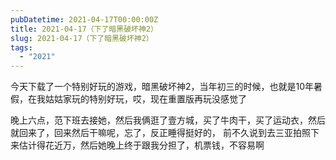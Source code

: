 ```yaml
---
pubDatetime: 2021-04-17T00:00:00Z
title: 2021-04-17（下了暗黑破坏神2）
slug: 2021-04-17（下了暗黑破坏神2）
tags:
  - "2021"
---
```


今天下载了一个特别好玩的游戏，暗黑破坏神2，当年初三的时候，也就是10年暑假，在我姑姑家玩的特别好玩，哎，现在重置版再玩没感觉了

晚上六点，范下班去接她，然后我俩逛了壹方城，买了牛肉干，买了运动衣，然后就回来了，回来然后干嘛呢，忘了，反正睡得挺好的， 前不久说到去三亚拍照下来估计得花近万，然后她晚上终于跟我分担了，机票钱，不容易啊
